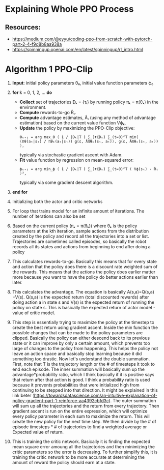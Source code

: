 # Explaining Whole PPO Process

## Resources:
- https://medium.com/@eyyu/coding-ppo-from-scratch-with-pytorch-part-2-4-f9d8b8aa938a
- https://spinningup.openai.com/en/latest/spinningup/rl_intro.html

# Algorithm 1 PPO-Clip
1. **Input:** initial policy parameters θ₀, initial value function parameters ϕ₀
2. **for** k = 0, 1, 2, ... **do**
   - **Collect** set of trajectories Dₖ = {τᵢ} by running policy πₖ = π(θₖ) in the environment.
   - **Compute** rewards-to-go R̂ₜ.
   - **Compute** advantage estimates, Âₜ (using any method of advantage estimation) based on the current value function Vϕₖ.
   - **Update** the policy by maximizing the PPO-Clip objective:
     ```
     θₖ₊₁ = arg max_θ ( 1 / |Dₖ|T ) ∑_(τ∈Dₖ) ∑_(t=0)^T min( (πθ(aₜ|sₜ) / πθₖ(aₜ|sₜ)) g(ε, Âπθₖ(sₜ, aₜ)), g(ε, Âπθₖ(sₜ, aₜ)) ),
     ```
     typically via stochastic gradient ascent with Adam.
   - **Fit** value function by regression on mean-squared error:
     ```
     ϕₖ₊₁ = arg min_ϕ ( 1 / |Dₖ|T ) ∑_(τ∈Dₖ) ∑_(t=0)^T ( Vϕ(sₜ) - R̂ₜ )²,
     ```
     typically via some gradient descent algorithm.
3. **end for**


1. Initializing both the actor and critic networks

2. For loop that trains model for an infinite amount of iterations. The number of iterations can also be set

3. Based on the current policy (πₖ = π(θₖ)) where θₖ is the policy parameters at the kth iteration, sample actions from the distribution created by the policy and record all the trajectories into a set or list. Trajectories are sometimes called episodes, so basically the robot records all its states and actions from beginning to end after doing a policy

4. This calculates rewards-to-go. Basically this means that for every state and action that the policy does there is a discount rate weighted sum of the rewards. This means that the actions the policy does earlier matter more because you want to have the policy do better actions earlier than later.

5. This calculates the advantage. The equation is basically A(s,a)=Q(s,a)−V(s). Q(s,a) is the expected return (total discounted rewards) after doing action a in state s and V(s) is the expected return of running the policy on state s. This is basically the expected return of actor model - value of critic model.

6. This step is essentially trying to maximize the policy at the timestep to create the best return using gradient ascent. Inside the min function the possible changes that can be made to the policy parameters are clipped. Basically the policy can either descend back to its previous state or it can improve by only a certain amount, which prevents too large of changes to the policy from happening. This helps the policy not leave an action space and basically stop learning because it did something too drastic.
Now let's understand the double summation. First, note that T is the trajectory length or the # of timesteps it took to end each episode. The inner summation will basically sum up the advantage*probability ratio, which I think basically if it is positive says that return after that action is good. I think a probability ratio is used because it prevents probabilities that were initialized high from continuing to be stepped into that direction. It might be explained in this link beter (https://towardsdatascience.com/an-intuitive-explanation-of-policy-gradient-part-1-reinforce-aa4392cbfd3c). 
The outer summation will sum up all the trajectories and the return from every trajectory. Then gradient ascent is run on the entire expression, which will optimize every policy parameter in each sum to maximize the return. This will create the new policy for the next time step. We then divide by the # of episode timesteps * # of trajectories to find a weighted average or Expected value of return.

7. This is training the critic network. Basically it is finding the expected mean square error amoung all the trajectories and then minimizing the critic parameters so the error is decreasing. To further simplify this, it is training the critic network to be more accurate at determining the amount of reward the policy should earn at a state.